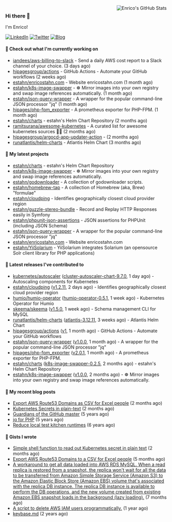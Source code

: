 <img alt="Enrico's GitHub Stats" align="right" src="https://github-readme-stats.vercel.app/api?username=estahn&show_icons=true&theme=default&hide_title=true" />

### Hi there 👋

I'm Enrico!

<a href="https://linkedin.com/in/enricostahn"><img src="https://img.shields.io/badge/LinkedIn--_.svg?style=social&logo=linkedin" alt="LinkedIn"></a>
<a href="http://twitter.com/estahn"><img src="https://img.shields.io/badge/Twitter--_.svg?style=social&logo=twitter" alt="Twitter"></a>
<a href="https://enricotahn.com"><img src="https://img.shields.io/badge/Blog--_.svg?style=social&logo=blog" alt="Blog"></a>

#### 👷 Check out what I'm currently working on

- [iandees/aws-billing-to-slack](https://github.com/iandees/aws-billing-to-slack) - Send a daily AWS cost report to a Slack channel of your choice. (3 days ago)
- [hipagesgroup/actions](https://github.com/hipagesgroup/actions) - GitHub Actions - Automate your GitHub workflows (2 weeks ago)
- [estahn/enricostahn.com](https://github.com/estahn/enricostahn.com) - Website enricostahn.com (1 month ago)
- [estahn/k8s-image-swapper](https://github.com/estahn/k8s-image-swapper) - :wheel_of_dharma: Mirror images into your own registry and swap image references automatically. (1 month ago)
- [estahn/json-query-wrapper](https://github.com/estahn/json-query-wrapper) - A wrapper for the popular command-line JSON processor &#34;jq&#34; (1 month ago)
- [hipages/php-fpm_exporter](https://github.com/hipages/php-fpm_exporter) - A prometheus exporter for PHP-FPM. (1 month ago)
- [estahn/charts](https://github.com/estahn/charts) - estahn&#39;s Helm Chart Repository (2 months ago)
- [ramitsurana/awesome-kubernetes](https://github.com/ramitsurana/awesome-kubernetes) - A curated list for awesome kubernetes sources :ship::tada: (2 months ago)
- [hipagesgroup/argocd-app-updater-action](https://github.com/hipagesgroup/argocd-app-updater-action) -  (2 months ago)
- [runatlantis/helm-charts](https://github.com/runatlantis/helm-charts) - Atlantis Helm Chart (3 months ago)

#### 🌱 My latest projects

- [estahn/charts](https://github.com/estahn/charts) - estahn&#39;s Helm Chart Repository
- [estahn/k8s-image-swapper](https://github.com/estahn/k8s-image-swapper) - :wheel_of_dharma: Mirror images into your own registry and swap image references automatically.
- [estahn/godownloader](https://github.com/estahn/godownloader) - A collection of godownloader scripts.
- [estahn/homebrew-tap](https://github.com/estahn/homebrew-tap) - A collection of Homebrew (aka, Brew) &#34;formulae&#34;
- [estahn/cloudping](https://github.com/estahn/cloudping) - Identifies geographically closest cloud provider region
- [estahn/guzzle-stereo-bundle](https://github.com/estahn/guzzle-stereo-bundle) - Record and Replay HTTP Responses easily in Symfony
- [estahn/phpunit-json-assertions](https://github.com/estahn/phpunit-json-assertions) - JSON assertions for PHPUnit (including JSON Schema)
- [estahn/json-query-wrapper](https://github.com/estahn/json-query-wrapper) - A wrapper for the popular command-line JSON processor &#34;jq&#34;
- [estahn/enricostahn.com](https://github.com/estahn/enricostahn.com) - Website enricostahn.com
- [estahn/YiiSolarium](https://github.com/estahn/YiiSolarium) - YiiSolarium integrates Solarium (an opensource Solr client library for PHP applications)

#### 🔭 Latest releases I've contributed to

- [kubernetes/autoscaler](https://github.com/kubernetes/autoscaler) ([cluster-autoscaler-chart-9.7.0](https://github.com/kubernetes/autoscaler/releases/tag/cluster-autoscaler-chart-9.7.0), 1 day ago) - Autoscaling components for Kubernetes
- [estahn/cloudping](https://github.com/estahn/cloudping) ([v1.2.11](https://github.com/estahn/cloudping/releases/tag/v1.2.11), 2 days ago) - Identifies geographically closest cloud provider region
- [humio/humio-operator](https://github.com/humio/humio-operator) ([humio-operator-0.5.1](https://github.com/humio/humio-operator/releases/tag/humio-operator-0.5.1), 1 week ago) - Kubernetes Operator for Humio
- [skeema/skeema](https://github.com/skeema/skeema) ([v1.5.0](https://github.com/skeema/skeema/releases/tag/v1.5.0), 1 week ago) - Schema management CLI for MySQL
- [runatlantis/helm-charts](https://github.com/runatlantis/helm-charts) ([atlantis-3.12.11](https://github.com/runatlantis/helm-charts/releases/tag/atlantis-3.12.11), 3 weeks ago) - Atlantis Helm Chart
- [hipagesgroup/actions](https://github.com/hipagesgroup/actions) ([v1](https://github.com/hipagesgroup/actions/releases/tag/v1), 1 month ago) - GitHub Actions - Automate your GitHub workflows
- [estahn/json-query-wrapper](https://github.com/estahn/json-query-wrapper) ([v1.0.0](https://github.com/estahn/json-query-wrapper/releases/tag/v1.0.0), 1 month ago) - A wrapper for the popular command-line JSON processor &#34;jq&#34;
- [hipages/php-fpm_exporter](https://github.com/hipages/php-fpm_exporter) ([v2.0.1](https://github.com/hipages/php-fpm_exporter/releases/tag/v2.0.1), 1 month ago) - A prometheus exporter for PHP-FPM.
- [estahn/charts](https://github.com/estahn/charts) ([k8s-image-swapper-0.2.5](https://github.com/estahn/charts/releases/tag/k8s-image-swapper-0.2.5), 2 months ago) - estahn&#39;s Helm Chart Repository
- [estahn/k8s-image-swapper](https://github.com/estahn/k8s-image-swapper) ([v1.0.0](https://github.com/estahn/k8s-image-swapper/releases/tag/v1.0.0), 2 months ago) - :wheel_of_dharma: Mirror images into your own registry and swap image references automatically.

#### 📜 My recent blog posts

- [Export AWS Route53 Domains as CSV for Excel people](https://enricostahn.com/post/export-route53-domains-to-csv/) (2 months ago)
- [Kubernetes Secrets in plain-text](https://enricostahn.com/post/kubernetes-secrets-in-plaintext/) (2 months ago)
- [Guardians of the GitHub master](https://enricostahn.com/post/2016-03-27-guardians-of-the-github-master/) (5 years ago)
- [jq for PHP](https://enricostahn.com/post/2016-03-05-jq-for-php/) (5 years ago)
- [Reduce local test kitchen runtimes](https://enricostahn.com/post/2015-03-17-reduce-local-test-kitchen-runtimes/) (6 years ago)

#### 📓 Gists I wrote

- [Simple shell function to read out Kubernetes secret in plain text](https://gist.github.com/6b8cfac387ffacc8738cbe2ffb675932) (2 months ago)
- [Export AWS Route53 Domains to a CSV for Excel people](https://gist.github.com/33ee9f0ecede6416a168489a7a24ee24) (5 months ago)
- [A workaround to get all data loaded into AWS RDS MySQL. When a read replica is restored from a snapshot, the replica won&#39;t wait for all the data to be transferred from Amazon Simple Storage Service (Amazon S3) to the Amazon Elastic Block Store (Amazon EBS) volume that&#39;s associated with the replica DB instance. The replica DB instance is available to perform the DB operations, and the new volume created from existing Amazon EBS snapshot loads in the background (lazy loading).](https://gist.github.com/8f829cec789ebe5800e99d2dc83ead1b) (7 months ago)
- [A script to delete AWS IAM users programmatically.](https://gist.github.com/b93d19f117a1b0cca90bc4567770c042) (1 year ago)
- [keybase.md](https://gist.github.com/0cdc98675842cd56b573eb431a6bf961) (2 years ago)
